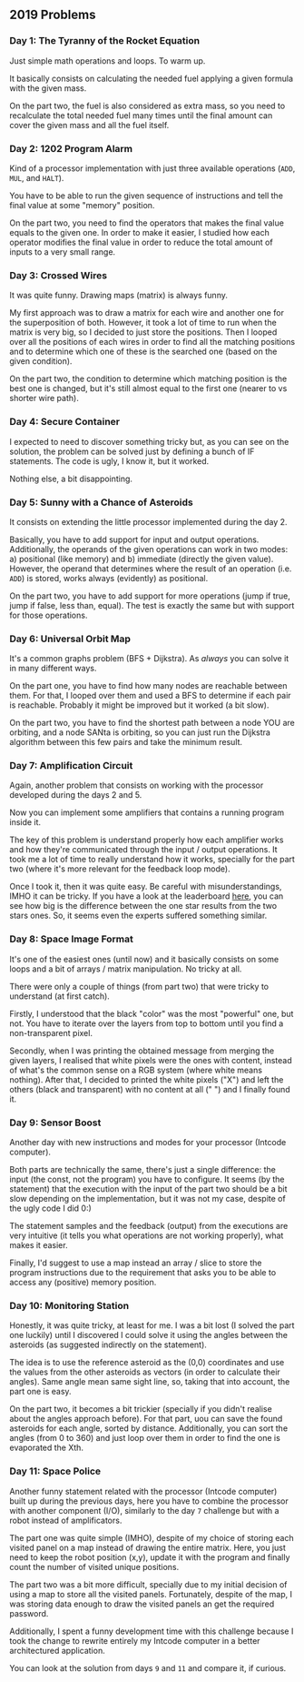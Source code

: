 ## 2019 Problems

### Day 1: The Tyranny of the Rocket Equation

Just simple math operations and loops. To warm up.

It basically consists on calculating the needed fuel applying a given formula with the given mass.

On the part two, the fuel is also considered as extra mass, so you need to recalculate the
total needed fuel many times until the final amount can cover the given mass and all the fuel itself.   

### Day 2: 1202 Program Alarm

Kind of a processor implementation with just three available operations (`ADD`, `MUL`, and `HALT`).

You have to be able to run the given sequence of instructions and tell the final value at some "memory" position.

On the part two, you need to find the operators that makes the final value equals to the given one.
In order to make it easier, I studied how each operator modifies the final value in order to
reduce the total amount of inputs to a very small range. 

### Day 3: Crossed Wires

It was quite funny. Drawing maps (matrix) is always funny.

My first approach was to draw a matrix for each wire and another one for the superposition of both.
However, it took a lot of time to run when the matrix is very big, so I decided to just store the positions.
Then I looped over all the positions of each wires in order to find all the matching positions and
to determine which one of these is the searched one (based on the given condition). 

On the part two, the condition to determine which matching position is the best one is changed, but
it's still almost equal to the first one (nearer to vs shorter wire path).   

### Day 4: Secure Container

I expected to need to discover something tricky but, as you can see on the solution, the problem
can be solved just by defining a bunch of IF statements. The code is ugly, I know it, but it worked.

Nothing else, a bit disappointing.

### Day 5: Sunny with a Chance of Asteroids

It consists on extending the little processor implemented during the day 2.

Basically, you have to add support for input and output operations. Additionally,
the operands of the given operations can work in two modes: a) positional (like memory) and
b) immediate (directly the given value). However, the operand that determines where
the result of an operation (i.e. `ADD`) is stored, works always (evidently) as positional. 

On the part two, you have to add support for more operations (jump if true, jump if false,
less than, equal). The test is exactly the same but with support for those operations.

### Day 6: Universal Orbit Map

It's a common graphs problem (BFS + Dijkstra). As *always* you can solve it in many different ways.

On the part one, you have to find how many nodes are reachable between them. For that, I looped over
them and used a BFS to determine if each pair is reachable. 
Probably it might be improved but it worked (a bit slow).

On the part two, you have to find the shortest path between a node YOU are orbiting, and a node
SANta is orbiting, so you can just run the Dijkstra algorithm between this few pairs and take
the minimum result.  

### Day 7: Amplification Circuit

Again, another problem that consists on working with the processor developed during the days 2 and 5.

Now you can implement some amplifiers that contains a running program inside it.

The key of this problem is understand properly how each amplifier works and how they're communicated
through the input / output operations. It took me a lot of time to really understand how it works,
specially for the part two (where it's more relevant for the feedback loop mode).

Once I took it, then it was quite easy. Be careful with misunderstandings, IMHO it can be tricky.
If you have a look at the leaderboard [here](https://adventofcode.com/2019/leaderboard/day/7),
you can see how big is the difference between the one star results from the two stars ones. So,
it seems even the experts suffered something similar.

### Day 8: Space Image Format

It's one of the easiest ones (until now) and it basically consists on some loops and a bit of 
arrays / matrix manipulation. No tricky at all.

There were only a couple of things (from part two) that were tricky to understand (at first catch).

Firstly, I understood that the black "color" was the most "powerful" one, but not. 
You have to iterate over the layers from top to bottom until you find a non-transparent pixel. 

Secondly, when I was printing the obtained message from merging the given layers, I realised that 
white pixels were the ones with content, instead of what's the common sense on a RGB system
(where white means nothing). After that, I decided to  printed the white pixels ("X") and left the
others (black and transparent) with no content at all (" ") and I finally found it.

### Day 9: Sensor Boost

Another day with new instructions and modes for your processor (Intcode computer).

Both parts are technically the same, there's just a single difference: the input (the const, 
not the program) you have to configure. It seems (by the statement) that the execution with
the input of the part two should be a bit slow depending on the implementation, but it was 
not my case, despite of the ugly code I did 0:)

The statement samples and the feedback (output) from the executions are very intuitive (it
tells you what operations are not working properly), what makes it easier.

Finally, I'd suggest to use a map instead an array / slice to store the program instructions
due to the requirement that asks you to be able to access any (positive) memory position.

### Day 10: Monitoring Station  

Honestly, it was quite tricky, at least for me. I was a bit lost (I solved the part one
luckily) until I discovered I could solve it using the angles between the asteroids
(as suggested indirectly on the statement).

The idea is to use the reference asteroid as the (0,0) coordinates and use the values
from the other asteroids as vectors (in order to calculate their angles). Same angle
mean same sight line, so, taking that into account, the part one is easy.

On the part two, it becomes a bit trickier (specially if you didn't realise about the
angles approach before). For that part, uou can save the found asteroids for each angle,
sorted by distance. Additionally, you can sort the angles (from 0 to 360) and just loop
over them in order to find the one is evaporated the Xth.

### Day 11: Space Police

Another funny statement related with the processor (Intcode computer) built up during
the previous days, here you have to combine the processor with another component (I/O),
similarly to the day `7` challenge but with a robot instead of amplificators.

The part one was quite simple (IMHO), despite of my choice of storing each visited panel
on a map instead of drawing the entire matrix. Here, you just need to keep the robot position (x,y),
update it with the program and finally count the number of visited unique positions.

The part two was a bit more difficult, specially due to my initial decision of using
a map to store all the visited panels. Fortunately, despite of the map, I was storing
data enough to draw the visited panels an get the required password.

Additionally, I spent a funny development time with this challenge because I took the
change to rewrite entirely my Intcode computer in a better architectured application.

You can look at the solution from days `9` and `11` and compare it, if curious.